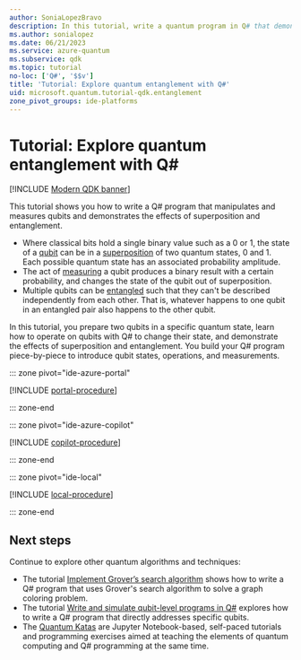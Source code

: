 ```yaml
---
author: SoniaLopezBravo
description: In this tutorial, write a quantum program in Q# that demonstrates the superposition and entanglement of qubits.
ms.author: sonialopez
ms.date: 06/21/2023
ms.service: azure-quantum
ms.subservice: qdk
ms.topic: tutorial
no-loc: ['Q#', '$$v']
title: 'Tutorial: Explore quantum entanglement with Q#'
uid: microsoft.quantum.tutorial-qdk.entanglement
zone_pivot_groups: ide-platforms
---
```


# Tutorial: Explore quantum entanglement with Q\#

[!INCLUDE [Modern QDK banner](includes/new-qdk-support.md)]

This tutorial shows you how to write a Q# program that manipulates and measures qubits and demonstrates the effects of superposition and entanglement. 

* Where classical bits hold a single binary value such as a 0 or 1, the state of a [qubit](xref:microsoft.quantum.glossary-qdk#qubit) can be in a [superposition](xref:microsoft.quantum.glossary-qdk#superposition) of two quantum states, 0 and 1. Each possible quantum state has an associated probability amplitude.
* The act of [measuring](xref:microsoft.quantum.glossary-qdk#measurement) a qubit produces a binary result with a certain probability, and changes the state of the qubit out of superposition. 
* Multiple qubits can be [entangled](xref:microsoft.quantum.glossary-qdk#entanglement) such that they can't be described independently from each other. That is, whatever happens to one qubit in an entangled pair also happens to the other qubit.

In this tutorial, you prepare two qubits in a specific quantum state, learn how to operate on qubits with Q# to change their state, and demonstrate the effects
of superposition and entanglement. You build your Q# program piece-by-piece to introduce qubit states, operations, and measurements.

::: zone pivot="ide-azure-portal"

[!INCLUDE [portal-procedure](includes/tutorial-entanglement-portal-include.md)]

::: zone-end

::: zone pivot="ide-azure-copilot"

[!INCLUDE [copilot-procedure](includes/tutorial-entanglement-copilot-include.md)]

::: zone-end

::: zone pivot="ide-local"

[!INCLUDE [local-procedure](includes/tutorial-entanglement-local-include.md)]

::: zone-end

## Next steps

Continue to explore other quantum algorithms and techniques:

* The tutorial [Implement Grover’s search algorithm](xref:microsoft.quantum.tutorial-qdk.grovers) shows how to write a Q# program that uses Grover's search algorithm to solve a graph coloring problem.
* The tutorial [Write and simulate qubit-level programs in Q#](xref:microsoft.quantum.tutorial-qdk.circuit) explores how to write a Q# program that directly addresses specific qubits.
* The [Quantum Katas](xref:microsoft.quantum.tutorial-qdk.katas) are Jupyter Notebook-based, self-paced tutorials and programming exercises aimed at teaching the elements of quantum computing and Q# programming at the same time.
